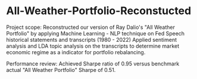 # All-Weather-Portfolio-Reconstucted
Project scope:
Reconstructed our version of Ray Dalio's "All Weather Portfolio" by applying Machine Learning - NLP technique on Fed Speech historical statements and transcripts (1980 - 2022) 
Applied sentiment analysis and LDA topic analysis on the transcripts to determine market economic regime as a indicator for portfolio rebalancing.


Performance review: Achieved Sharpe ratio of 0.95 versus benchmark actual "All Weather Portfolio" Sharpe of 0.51.
